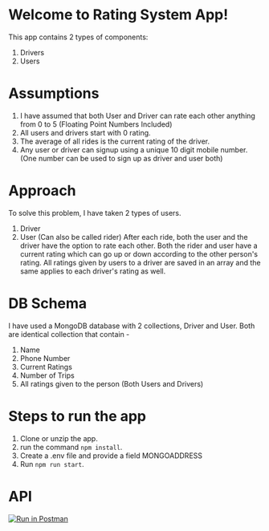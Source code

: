# Welcome to Rating System App!
This app contains 2 types of components:
1. Drivers
2. Users
# Assumptions 
1. I have assumed that both User and Driver can rate each other anything from 0 to 5 (Floating Point Numbers Included)
2. All users and drivers start with 0 rating.
3. The average of all rides is the current rating of the driver.
4. Any user or driver can signup using a unique 10 digit mobile number. (One number can be used to sign up as driver and user both)


# Approach
To solve this problem, I have taken 2 types of users.
1. Driver 
2. User (Can also be called rider)
After each ride, both the user and the driver have the option to rate each other. 
Both the rider and user have a current rating which can go up or down according to the other person's rating.
All ratings given by users to a driver are saved in an array and the same applies to each driver's rating as well.

# DB Schema
I have used a MongoDB database with 2 collections, Driver and User.
Both are identical collection that contain - 
1. Name
2. Phone Number
3. Current Ratings
4. Number of Trips
5. All ratings given to the person (Both Users and Drivers)

# Steps to run the app

1. Clone or unzip the app.
2. run the command `npm install`.
3. Create a .env file and provide a field MONGOADDRESS 
4. Run `npm run start`.

# API

[![Run in Postman](https://run.pstmn.io/button.svg)](https://app.getpostman.com/run-collection/874734b4eb1e9d1abf10)